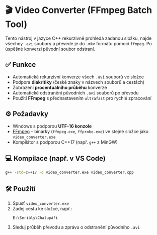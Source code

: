 # 🎬 Video Converter (FFmpeg Batch Tool)

Tento nástroj v jazyce C++ rekurzivně prohledá zadanou složku, najde všechny `.avi` soubory a převede je do `.mkv` formátu pomocí `ffmpeg`. Po úspěšné konverzi původní soubor odstraní.

## ✅ Funkce

- Automatická rekurzivní konverze všech `.avi` souborů ve složce
- Podpora **diakritiky** (české znaky v názvech souborů a cestách)
- Zobrazení **procentuálního průběhu** konverze
- Automatické odstranění původních `.avi` souborů po převodu
- Použití **FFmpeg** s přednastavením `ultrafast` pro rychlé zpracování

## ⚙️ Požadavky

- Windows s podporou **UTF-16 konzole**
- [FFmpeg](https://ffmpeg.org/download.html) – binárky (`ffmpeg.exe`, `ffprobe.exe`) ve stejné složce jako `video_converter.exe`
- Kompilátor s podporou C++17 (např. `g++` z MinGW)

## 💻 Kompilace (např. v VS Code)

```bash
g++ -std=c++17 -o video_converter.exe video_converter.cpp
```

## 🛠️ Použití

1. Spusť `video_converter.exe`
2. Zadej cestu ke složce, např.:
   ```
   E:\Seriály\Chalupáři
   ```
3. Sleduj průběh převodu a zprávu o odstranění původního `.avi`
